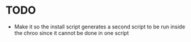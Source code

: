 # TODO

- Make it so the install script generates a second script to be run inside the chroo since it cannot be done in one script
